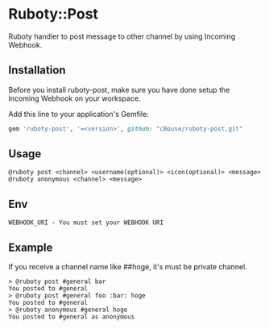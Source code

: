 # Ruboty::Post

Ruboty handler to post message to other channel by using Incoming Webhook.

## Installation

Before you install ruboty-post, make sure you have done setup the Incoming Webhook on your workspace.

Add this line to your application's Gemfile:

```ruby
gem 'ruboty-post', '=<version>', github: "cBouse/ruboty-post.git"
```

## Usage

```
@ruboty post <channel> <username(optional)> <icon(optional)> <message>
@ruboty anonymous <channel> <message>
```

## Env

```
WEBHOOK_URI - You must set your WEBHOOK URI
```

## Example

If you receive a channel name like ##hoge, it's must be private channel.

```
> @ruboty post #general bar
You posted to #general
> @ruboty post #general foo :bar: hoge
You posted to #general
> @ruboty anonymous #general hoge
You posted to #general as anonymous
```
